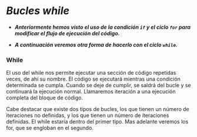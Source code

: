 # **_Bucles while_**

- **_Anteriormente hemos visto el uso de la condición ```if``` y el ciclo ```for``` para modificar el flujo de ejecución del código._**
  
- **_A continuación veremos otra forma de hacerlo con el ciclo ```while```._**

### While

El uso del while nos permite ejecutar una sección de código repetidas veces, de ahí su nombre. El código se ejecutará mientras una condición determinada se cumpla. Cuando se deje de cumplir, se saldrá del bucle y se continuará la ejecución normal. Llamaremos iteración a una ejecución completa del bloque de código.

Cabe destacar que existe dos tipos de bucles, los que tienen un número de iteraciones no definidas, y los que tienen un número de iteraciones definidas. El while estaría dentro del primer tipo. Mas adelante veremos los for, que se engloban en el segundo.
